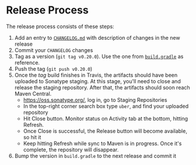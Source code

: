 # Release Process

The release process consists of these steps:
  1. Add an entry to [`CHANGELOG.md`](CHANGELOG.rst) with description of changes in the new release
  1. Commit your `CHANGELOG` changes
  1. Tag as a version (`git tag v0.20.0`). Use the one from [`build.gradle`](build.gradle) as reference.
  1. Push the tag (`git push v0.20.0`)
  1. Once the *tag* build finishes in Travis, the artifacts should have been uploaded to Sonatype staging. 
  At this stage, you'll need to close and release the staging repository. After that, the artifacts should 
  soon reach Maven Central.
     * https://oss.sonatype.org/, log in, go to Staging Repositories
     * In the top-right corner search box type `uber`, and find your uploaded repository
     * Hit Close button. Monitor status on Activity tab at the bottom, hitting Refresh.
     * Once Close is successful, the Release button will become available, so hit it
     * Keep hitting Refresh while sync to Maven is in progress. Once it's complete, the repository will disappear.
  1. Bump the version in `build.gradle` to the next release and commit it
